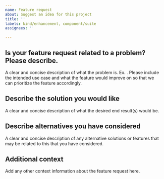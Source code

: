 ```yaml
---
name: Feature request
about: Suggest an idea for this project
title: ''
labels: kind/enhancement, component/suite
assignees: ''

---
```


## Is your feature request related to a problem? Please describe.

A clear and concise description of what the problem is. Ex. .
Please include the intended use case and what the feature would improve on so that we can prioritize
the feature accordingly.

## Describe the solution you would like

A clear and concise description of what the desired end result(s) would be.

## Describe alternatives you have considered

A clear and concise description of any alternative solutions or features that may be related to this that
you have considered.

## Additional context

Add any other context information about the feature request here.
